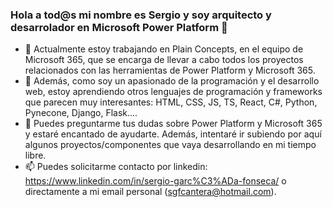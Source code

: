 ### Hola a tod@s mi nombre es Sergio y soy arquitecto y desarrolador en Microsoft Power Platform 👋

- 🔭 Actualmente estoy trabajando en Plain Concepts, en el equipo de Microsoft 365, que se encarga de llevar a cabo todos los proyectos relacionados con las herramientas de Power Platform y Microsoft 365. 
- 🌱 Además, como soy un apasionado de la programación y el desarrollo web, estoy aprendiendo otros lenguajes de programación y frameworks que parecen muy interesantes: HTML, CSS, JS, TS, React, C#, Python, Pynecone, Django, Flask....
- 💬 Puedes preguntarme tus dudas sobre Power Platform y Microsoft 365 y estaré encantado de ayudarte. Además, intentaré ir subiendo por aquí algunos proyectos/componentes que vaya desarrollando en mi tiempo libre.
- 📫 Puedes solicitarme contacto por linkedin: https://www.linkedin.com/in/sergio-garc%C3%ADa-fonseca/ o directamente a mi email personal (sgfcantera@hotmail.com).
